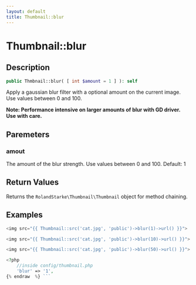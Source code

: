 ```yaml
---
layout: default
title: Thumbnail::blur
---
```


# Thumbnail::blur

## Description

```php
public Thmbnail::blur( [ int $amount = 1 ] ): self
```

Apply a gaussian blur filter with a optional amount on the current image. Use values between 0 and 100.

**Note: Performance intensive on larger amounts of blur with GD driver. Use with care.**

## Paremeters

### amout

The amount of the blur strength. Use values between 0 and 100. Default: 1

## Return Values

Returns the `RolandStarke\Thumbnail\Thumbnail` object for method chaining.

## Examples

```php {% raw  %}
<img src="{{ Thumbnail::src('cat.jpg', 'public')->blur(1)->url() }}">

<img src="{{ Thumbnail::src('cat.jpg', 'public')->blur(10)->url() }}">

<img src="{{ Thumbnail::src('cat.jpg', 'public')->blur(50)->url() }}">

<?php
    //inside config/thumbnail.php
    'blur' => '1',
{% endraw  %} ```
